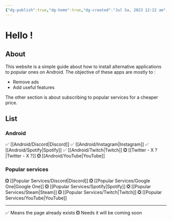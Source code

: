 ```yaml
---
{"dg-publish":true,"dg-home":true,"dg-created":"Jul Sa, 2023 12:22 am","dg-modified":"Jul Sa, 2023 1:04 am","permalink":"/home/","tags":["gardenEntry"],"dgPassFrontmatter":true,"created":"Jul Sa, 2023 12:22 am","updated":""}
---
```


# Hello ! 
## About
This website is a simple guide about how to install alternative applications to popular ones on Android.
The objective of these apps are mostly to :
* Remove ads
* Add useful features

The other section is about subscribing to popular services for a cheaper price.
## List
### Android
✅ [[Android/Discord\|Discord]]
✅ [[Android/Instagram\|Instagram]]
✅ [[Android/Spotify\|Spotify]]
✅ [[Android/Twitch\|Twitch]]
❎ [[Twitter - X ?\|Twitter - X ?]]
❎ [[Android/YouTube\|YouTube]]
### Popular services
❎ [[Popular Services/Discord\|Discord]]
❎ [[Popular Services/Google One\|Google One]]
❎ [[Popular Services/Spotify\|Spotify]]
❎ [[Popular Services/Steam\|Steam]]
❎ [[Popular Services/Twitch\|Twitch]]
❎ [[Popular Services/YouTube\|YouTube]]

---
✅ Means the page already exists
❎ Needs it will be coming soon

